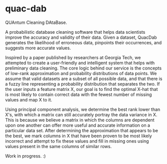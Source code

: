 # quac-dab
QUAntum Cleaning DAtaBase.

A probabilistic database cleaning software that helps data scientists improve the accuracy and validity of their data. Given a dataset, QuacDab generates the likelihood of erroneous data, pinpoints their occurrences, and suggests more accurate values.

Inspired by a paper published by researchers at Georgia Tech, we attempted to create a user-friendly and intelligent system that helps with preliminary data cleaning. The core logic behind our service is the concepts of low-rank approximation and probability distributions of data points. We assume that valid datasets are a subset of all possible data, and that there is a fuzzy line representing a probability distribution that separates the two. If the user inputs a feature matrix X, our goal is to find the optimal X-hat that is most likely to contain correct data with the fewest number of missing values and map X to it.

Using principal component analysis, we determine the best rank lower than X's, with which a matrix can still accurately portray the data variance in X. This is because we believe a matrix in which the columns are dependent upon one another can offer more useful and accurate information on a particular data set. After determining the approximation that appears to be the best, we mark columns in X that have been proven to be most likely incorrect and attempt to fix these values and fill in missing ones using values present in the same columns of similar rows.

Work in progress. :)
